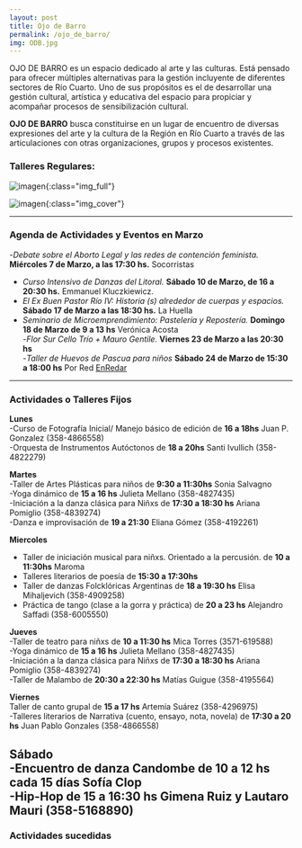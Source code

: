 ```yaml
---
layout: post
title: Ojo de Barro
permalink: /ojo_de_barro/
img: ODB.jpg
---
```


OJO DE BARRO es un espacio dedicado al arte y las culturas.
Está pensado para ofrecer múltiples alternativas para la gestión incluyente de diferentes sectores de Río Cuarto. Uno de sus propósitos es el de desarrollar una gestión cultural, artística y educativa del espacio para propiciar y acompañar procesos de sensibilización cultural.

__OJO DE BARRO__ busca constituirse en un lugar de encuentro de diversas expresiones del arte y la cultura de la Región en Río Cuarto a través de las articulaciones con otras organizaciones, grupos y procesos existentes.

### Talleres Regulares:

![imagen]({{site.baseurl}}/img/ODBtalleres.jpeg){:class="img_full"}

![imagen]({{site.baseurl}}/img/ODBtalleres.jpeg){:class="img_cover"}

---


### Agenda de Actividades y Eventos en Marzo

-_Debate sobre el Aborto Legal y las redes de contención feminista._
__Miércoles 7 de Marzo, a las 17:30 hs.__
Socorristas  
- _Curso Intensivo de Danzas del Litoral._
__Sábado 10 de Marzo, de 16 a 20:30 hs.__
Emmanuel Kluczkiewicz.  
- _El Ex Buen Pastor Río IV: Historia (s) alrededor de cuerpas y espacios._
__Sábado 17 de Marzo a las 18:30 hs.__
La Huella  
- _Seminario de Microemprendimiento: Pastelería y Repostería._
__Domingo 18 de Marzo de 9 a 13 hs__
Verónica Acosta  
-_Flor Sur Cello Trío + Mauro Gentile._
__Viernes 23 de Marzo a las 20:30 hs__  
-_Taller de Huevos de Pascua para niños_
__Sábado 24 de Marzo de 15:30 a 18:00 hs__
Por Red [EnRedar](http://respeto.org.ar/proyectos/enredar/)


---

### Actividades o Talleres Fijos


__Lunes__  
-Curso de Fotografía Inicial/ Manejo básico de edición de __16 a 18hs__ Juan P. Gonzalez (358-4866558)  
-Orquesta de Instrumentos Autóctonos de __18 a 20hs__ Santi Ivullich (358-4822279)

__Martes__  
-Taller de Artes Plásticas para niños de __9:30 a 11:30hs__ Sonia Salvagno  
-Yoga dinámico de __15 a 16 hs__ Julieta Mellano (358-4827435)  
-Iniciación a la danza clásica para Niñxs de __17:30 a 18:30 hs__  Ariana Pomiglio (358-4839274)  
-Danza e improvisación de __19 a 21:30__ Eliana Gómez (358-4192261)

__Miercoles__  
- Taller de iniciación musical para niñxs. Orientado a la percusión. de __10 a 11:30hs__ Maroma  
- Talleres literarios de poesía de __15:30 a 17:30hs__  
- Taller de danzas Folcklóricas Argentinas de __18 a 19:30 hs__ Elisa Mihaljevich (358-4909258)  
- Práctica de tango (clase a la gorra y práctica) de __20 a 23 hs__ Alejandro Saffadi (358-6005550)

__Jueves__  
-Taller de teatro para niñxs de __10 a 11:30 hs__ Mica Torres (3571-619588)  
-Yoga dinámico de __15 a 16 hs__ Julieta Mellano (358-4827435)  
-Iniciación a la danza clásica para Niñxs de __17:30 a 18:30 hs__  Ariana Pomiglio (358-4839274)  
-Taller de Malambo de __20:30 a 22:30 hs__ Matías Guigue (358-4195564)

__Viernes__  
Taller de canto grupal de __15 a 17 hs__ Artemia Suárez (358-4296975)  
-Talleres literarios de Narrativa (cuento, ensayo, nota, novela) de __17:30 a 20 hs__ Juan Pablo Gonzales (358-4866558)

__Sábado__  
-Encuentro de danza Candombe de __10 a 12 hs cada 15 días__ Sofía Clop  
-Hip-Hop de __15 a 16:30 hs__ Gimena Ruiz y Lautaro Mauri (358-5168890)
---

### Actividades sucedidas
